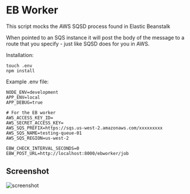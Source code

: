 # EB Worker

This script mocks the AWS SQSD process found in Elastic Beanstalk

When pointed to an SQS instance it will post the body of the message to a route that you specify - just like SQSD does for you in AWS.

Installation:

```
touch .env
npm install
```

Example .env file:

```
NODE_ENV=development
APP_ENV=local
APP_DEBUG=true

# For the EB worker
AWS_ACCESS_KEY_ID=
AWS_SECRET_ACCESS_KEY=
AWS_SQS_PREFIX=https://sqs.us-west-2.amazonaws.com/xxxxxxxxx
AWS_SQS_NAME=testing-queue-01
AWS_SQS_REGION=us-west-2

EBW_CHECK_INTERVAL_SECONDS=0
EBW_POST_URL=http://localhost:8000/ebworker/job
```

## Screenshot 


![screenshot](https://user-images.githubusercontent.com/15964/66140004-f9dff480-e5c6-11e9-842f-8b6e8759a5f3.png)
